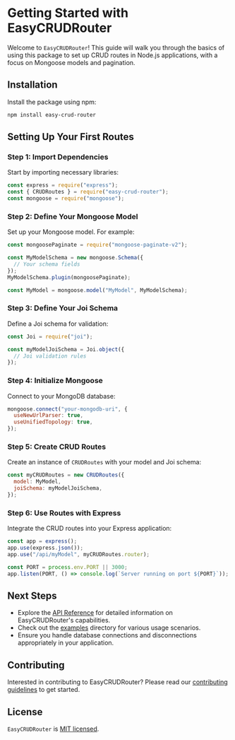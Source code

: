 # Getting Started with EasyCRUDRouter

Welcome to `EasyCRUDRouter`! This guide will walk you through the basics of using this package to set up CRUD routes in Node.js applications, with a focus on Mongoose models and pagination.

## Installation

Install the package using npm:

```bash
npm install easy-crud-router
```

## Setting Up Your First Routes

### Step 1: Import Dependencies

Start by importing necessary libraries:

```javascript
const express = require("express");
const { CRUDRoutes } = require("easy-crud-router");
const mongoose = require("mongoose");
```

### Step 2: Define Your Mongoose Model

Set up your Mongoose model. For example:

```javascript
const mongoosePaginate = require("mongoose-paginate-v2");

const MyModelSchema = new mongoose.Schema({
  // Your schema fields
});
MyModelSchema.plugin(mongoosePaginate);

const MyModel = mongoose.model("MyModel", MyModelSchema);
```

### Step 3: Define Your Joi Schema

Define a Joi schema for validation:

```javascript
const Joi = require("joi");

const myModelJoiSchema = Joi.object({
  // Joi validation rules
});
```

### Step 4: Initialize Mongoose

Connect to your MongoDB database:

```javascript
mongoose.connect("your-mongodb-uri", {
  useNewUrlParser: true,
  useUnifiedTopology: true,
});
```

### Step 5: Create CRUD Routes

Create an instance of `CRUDRoutes` with your model and Joi schema:

```javascript
const myCRUDRoutes = new CRUDRoutes({
  model: MyModel,
  joiSchema: myModelJoiSchema,
});
```

### Step 6: Use Routes with Express

Integrate the CRUD routes into your Express application:

```javascript
const app = express();
app.use(express.json());
app.use("/api/myModel", myCRUDRoutes.router);

const PORT = process.env.PORT || 3000;
app.listen(PORT, () => console.log(`Server running on port ${PORT}`));
```

## Next Steps

- Explore the [API Reference](APIReference.md) for detailed information on EasyCRUDRouter's capabilities.
- Check out the [examples](examples/) directory for various usage scenarios.
- Ensure you handle database connections and disconnections appropriately in your application.

## Contributing

Interested in contributing to EasyCRUDRouter? Please read our [contributing guidelines](CONTRIBUTING.md) to get started.

## License

`EasyCRUDRouter` is [MIT licensed](LICENSE).
